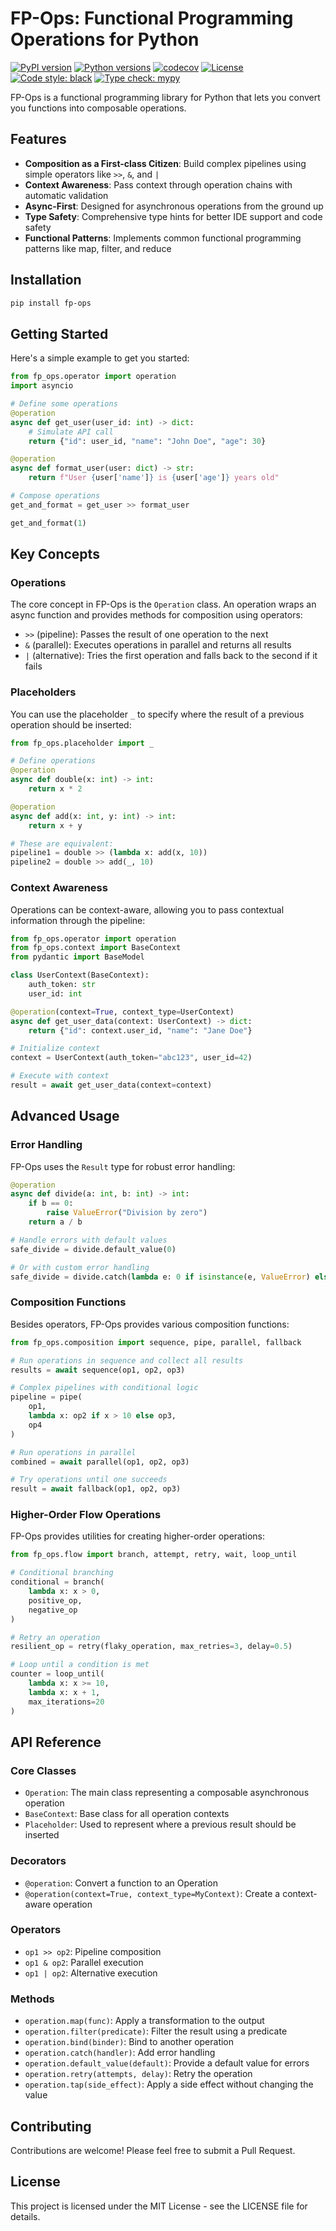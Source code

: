 # FP-Ops: Functional Programming Operations for Python

[![PyPI version](https://img.shields.io/badge/pypi-v0.1.0-blue.svg)](https://pypi.org/project/fp-ops/)
[![Python versions](https://img.shields.io/badge/python-3.10%2B-blue)](https://pypi.org/project/fp-ops/)
[![codecov](https://codecov.io/gh/galaddirie/fp-ops/graph/badge.svg?token=8MHGFYBD8V)](https://codecov.io/gh/galaddirie/fp-ops)
[![License](https://img.shields.io/badge/license-MIT-green)](LICENSE)
[![Code style: black](https://img.shields.io/badge/code%20style-black-000000.svg)](https://github.com/psf/black)
[![Type check: mypy](https://img.shields.io/badge/type%20check-mypy-blue)](https://github.com/python/mypy)

FP-Ops is a functional programming library for Python that lets you convert you functions into composable operations.

## Features

- **Composition as a First-class Citizen**: Build complex pipelines using simple operators like `>>`, `&`, and `|`
- **Context Awareness**: Pass context through operation chains with automatic validation
- **Async-First**: Designed for asynchronous operations from the ground up
- **Type Safety**: Comprehensive type hints for better IDE support and code safety
- **Functional Patterns**: Implements common functional programming patterns like map, filter, and reduce

## Installation

```bash
pip install fp-ops
```

## Getting Started

Here's a simple example to get you started:

```python
from fp_ops.operator import operation
import asyncio

# Define some operations
@operation
async def get_user(user_id: int) -> dict:
    # Simulate API call
    return {"id": user_id, "name": "John Doe", "age": 30}

@operation
async def format_user(user: dict) -> str:
    return f"User {user['name']} is {user['age']} years old"

# Compose operations
get_and_format = get_user >> format_user

get_and_format(1)
```

## Key Concepts

### Operations

The core concept in FP-Ops is the `Operation` class. An operation wraps an async function and provides methods for composition using operators:

- `>>` (pipeline): Passes the result of one operation to the next
- `&` (parallel): Executes operations in parallel and returns all results 
- `|` (alternative): Tries the first operation and falls back to the second if it fails

### Placeholders

You can use the placeholder `_` to specify where the result of a previous operation should be inserted:

```python
from fp_ops.placeholder import _

# Define operations
@operation
async def double(x: int) -> int:
    return x * 2

@operation
async def add(x: int, y: int) -> int:
    return x + y

# These are equivalent:
pipeline1 = double >> (lambda x: add(x, 10))
pipeline2 = double >> add(_, 10)
```

### Context Awareness

Operations can be context-aware, allowing you to pass contextual information through the pipeline:

```python
from fp_ops.operator import operation
from fp_ops.context import BaseContext
from pydantic import BaseModel

class UserContext(BaseContext):
    auth_token: str
    user_id: int

@operation(context=True, context_type=UserContext)
async def get_user_data(context: UserContext) -> dict:
    return {"id": context.user_id, "name": "Jane Doe"}

# Initialize context
context = UserContext(auth_token="abc123", user_id=42)

# Execute with context
result = await get_user_data(context=context)
```

## Advanced Usage

### Error Handling

FP-Ops uses the `Result` type for robust error handling:

```python
@operation
async def divide(a: int, b: int) -> int:
    if b == 0:
        raise ValueError("Division by zero")
    return a / b

# Handle errors with default values
safe_divide = divide.default_value(0)

# Or with custom error handling
safe_divide = divide.catch(lambda e: 0 if isinstance(e, ValueError) else -1)
```

### Composition Functions

Besides operators, FP-Ops provides various composition functions:

```python
from fp_ops.composition import sequence, pipe, parallel, fallback

# Run operations in sequence and collect all results
results = await sequence(op1, op2, op3)

# Complex pipelines with conditional logic
pipeline = pipe(
    op1,
    lambda x: op2 if x > 10 else op3,
    op4
)

# Run operations in parallel
combined = await parallel(op1, op2, op3)

# Try operations until one succeeds
result = await fallback(op1, op2, op3)
```

### Higher-Order Flow Operations

FP-Ops provides utilities for creating higher-order operations:

```python
from fp_ops.flow import branch, attempt, retry, wait, loop_until

# Conditional branching
conditional = branch(
    lambda x: x > 0,
    positive_op,
    negative_op
)

# Retry an operation
resilient_op = retry(flaky_operation, max_retries=3, delay=0.5)

# Loop until a condition is met
counter = loop_until(
    lambda x: x >= 10,
    lambda x: x + 1,
    max_iterations=20
)
```

## API Reference

### Core Classes

- `Operation`: The main class representing a composable asynchronous operation
- `BaseContext`: Base class for all operation contexts
- `Placeholder`: Used to represent where a previous result should be inserted

### Decorators

- `@operation`: Convert a function to an Operation
- `@operation(context=True, context_type=MyContext)`: Create a context-aware operation

### Operators

- `op1 >> op2`: Pipeline composition
- `op1 & op2`: Parallel execution
- `op1 | op2`: Alternative execution

### Methods

- `operation.map(func)`: Apply a transformation to the output
- `operation.filter(predicate)`: Filter the result using a predicate
- `operation.bind(binder)`: Bind to another operation
- `operation.catch(handler)`: Add error handling
- `operation.default_value(default)`: Provide a default value for errors
- `operation.retry(attempts, delay)`: Retry the operation
- `operation.tap(side_effect)`: Apply a side effect without changing the value

## Contributing

Contributions are welcome! Please feel free to submit a Pull Request.

## License

This project is licensed under the MIT License - see the LICENSE file for details.
